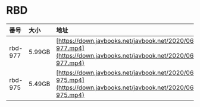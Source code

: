 # RBD

| 番号 | 大小 | 地址 |
| :--- | :--- | :--- |
| rbd-977 | 5.99GB | [https://down.javbooks.net/javbook.net/2020/06/26/rbd-977.mp4](https://down.javbooks.net/javbook.net/2020/06/26/rbd-977.mp4) |
| rbd-975 | 5.49GB | [https://down.javbooks.net/javbook.net/2020/06/26/rbd-975.mp4](https://down.javbooks.net/javbook.net/2020/06/26/rbd-975.mp4) |

